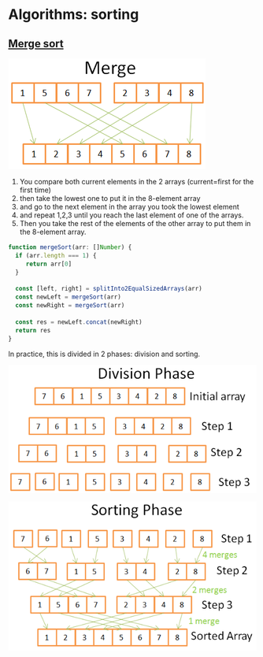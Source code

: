 # Algorithms: sorting

## [Merge sort](http://coding-geek.com/how-databases-work/#Merge_Sort)

![Merge sort visualisation](./images/algo-sort-merge.png)

1) You compare both current elements in the 2 arrays (current=first for the first time)
2) then take the lowest one to put it in the 8-element array
3) and go to the next element in the array you took the lowest element
4) and repeat 1,2,3 until you reach the last element of one of the arrays.
5) Then you take the rest of the elements of the other array to put them in the 8-element array.

```ts
function mergeSort(arr: []Number) {
  if (arr.length === 1) {
     return arr[0]
  }

  const [left, right] = splitInto2EqualSizedArrays(arr)
  const newLeft = mergeSort(arr)
  const newRight = mergeSort(arr)

  const res = newLeft.concat(newRight)
  return res
}
```
In practice, this is divided in 2 phases: division and sorting.

![Division sort](images/algo-sort-merge-division.png)

![Sorting part](images/algo-sort-merge-sorting.png)
